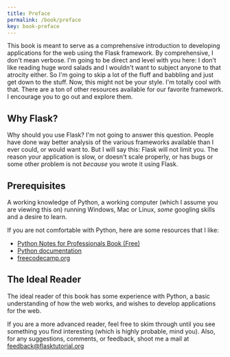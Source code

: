 ```yaml
---
title: Preface
permalink: /book/preface
key: book-preface
---
```

This book is meant to serve as a comprehensive introduction to developing applications for the web using the Flask framework. By comprehensive, I don't mean verbose. I'm going to be direct and level with you here: I don't like reading huge word salads and I wouldn't want to subject anyone to that atrocity either. So I'm going to skip a lot of the fluff and babbling and just get down to the stuff. Now, this might not be your style. I'm totally cool with that. There are a ton of other resources available for our favorite framework. I encourage you to go out and explore them.

## Why Flask?
Why should you use Flask? I'm not going to answer this question. People have done way better analysis of the various frameworks available than I ever could, or would want to. But I will say this: Flask will not limit you. The reason your application is slow, or doesn't scale properly, or has bugs or some other problem is not *because* you wrote it using Flask.

## Prerequisites
A working knowledge of Python, a working computer (which I assume you are viewing this on) running Windows, Mac or Linux, *some* googling skills and a desire to learn.

If you are not comfortable with Python, here are some resources that I like:

- [Python Notes for Professionals Book (Free)](https://books.goalkicker.com/PythonBook/)
- [Python documentation](https://wiki.python.org/moin/BeginnersGuide)
- [freecodecamp.org](https://www.freecodecamp.org/news/best-python-tutorial/)

## The Ideal Reader

The ideal reader of this book has some experience with Python, a basic understanding of how the web works, and wishes to develop applications for the web.

If you are a more advanced reader, feel free to skim through until you see something you find interesting (which is highly probable, mind you).  Also, for any suggestions, comments, or feedback, shoot me a mail at [feedback@flasktutorial.org](mailto:feedback@flasktutorial.org)
